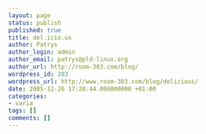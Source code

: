 ```yaml
---
layout: page
status: publish
published: true
title: del.icio.us
author: Patrys
author_login: admin
author_email: patrys@pld-linux.org
author_url: http://room-303.com/blog/
wordpress_id: 203
wordpress_url: http://www.room-303.com/blog/delicious/
date: 2005-12-26 17:28:44.000000000 +01:00
categories:
- varia
tags: []
comments: []
---
```

<script type="text/javascript" src="http://del.icio.us/feeds/js/tags/patrys?size=12-35;color=87ceeb-0000ff"></script>
